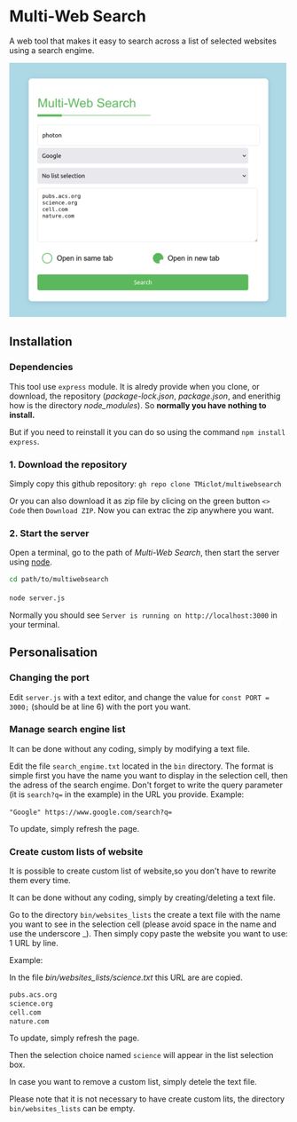 # Multi-Web Search

A web tool that makes it easy to search across a list of selected websites using a search engime.

<img src="screenshoot.png" width="500"> 


## Installation

### Dependencies

This tool use `express` module. It is alredy provide when you clone, or download, the repository (*package-lock.json*, *package.json*, and enerithig how is the directory *node_modules*). So **normally you have nothing to install.**

But if you need to reinstall it you can do so using the command `npm install express`.

### 1. Download the repository

Simply copy this github repository: `gh repo clone TMiclot/multiwebsearch`

Or you can also download it as zip file by clicing on the green button `<> Code` then `Download ZIP`. Now you can extrac the zip anywhere you want.

### 2. Start the server

Open a terminal, go to the path of *Multi-Web Search*, then start the server using [node](https://nodejs.org/).

```bash
cd path/to/multiwebsearch

node server.js
```

Normally you should see `Server is running on http://localhost:3000` in your terminal.


## Personalisation

### Changing the port

Edit `server.js` with a text editor, and change the value for `const PORT = 3000;` (should be at line 6) with the port you want.

### Manage search engine list

It can be done without any coding, simply by modifying a text file.

Edit the file `search_engime.txt` located in the `bin` directory. The format is simple first you have the name you want to display in the selection cell, then the adress of the search engime. 
Don't forget to write the query parameter (it is `search?q=` in the example) in the URL you provide. 
Example:

`"Google" https://www.google.com/search?q=`

To update, simply refresh the page.

### Create custom lists of website

It is possible to create custom list of website,so you don't have to rewrite them every time.

It can be done without any coding, simply by creating/deleting a text file.

Go to the directory `bin/websites_lists` the create a text file with the name you want to see in the selection cell (please avoid space in the name and use the underscore _).
Then simply copy paste the website you want to use: 1 URL by line.

Example:

In the file *bin/websites_lists/science.txt* this URL are are copied.

```
pubs.acs.org
science.org
cell.com
nature.com
```

To update, simply refresh the page. 

Then the selection choice named `science` will appear in the list selection box.

In case you want to remove a custom list, simply detele the text file.

Please note that it is not necessary to have create custom lits, the directory `bin/websites_lists` can be empty.
